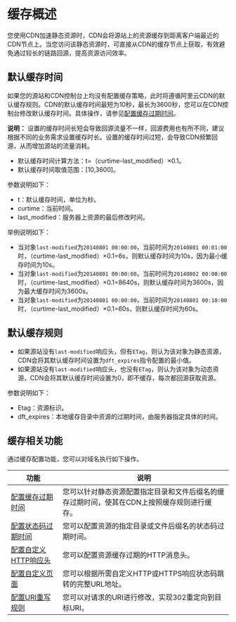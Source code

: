 # 缓存概述

您使用CDN加速静态资源时，CDN会将源站上的资源缓存到距离客户端最近的CDN节点上。当您访问该静态资源时，可直接从CDN的缓存节点上获取，有效避免通过较长的链路回源，提高资源访问效率。

## 默认缓存时间

如果您的源站和CDN控制台上均没有配置缓存策略，此时将遵循阿里云CDN的默认缓存规则。CDN的默认缓存时间最短为10秒，最长为3600秒，您可以在CDN控制台修改默认缓存时间。具体操作，请参见[配置缓存过期时间](/cn.zh-CN/域名管理/缓存配置/配置缓存过期时间.md)。

**说明：** 设置的缓存时间长短会导致回源流量不一样，回源费用也有所不同，建议根据不同的业务需求设置缓存时长。设置的缓存时间过短，会导致CDN频繁回源，从而增加源站的流量消耗。

-   默认缓存时间计算方法：t=（curtime-last\_modified）×0.1。
-   默认缓存时间取值范围：\[10,3600\]。

参数说明如下：

-   t：默认缓存时间，单位为秒。
-   curtime：当前时间。
-   last\_modified：服务器上资源的最后修改时间。

举例说明如下：

-   当对象`last-modified`为`20140801 00:00:00`，当前时间为`20140801 00:01:00`时，（curtime-last\_modified）×0.1=6s，则默认缓存时间为10s，因为最小缓存时间为10s。
-   当对象`last-modified`为`20140801 00:00:00`，当前时间为`20140802 00:00:00`时，（curtime-last\_modified）×0.1=8640s，则默认缓存时间为3600s，因为最大缓存时间为3600s。
-   当对象`last-modified`为`20140801 00:00:00`，当前时间为`20140801 00:10:00`时，（curtime-last\_modified）×0.1=60s，则默认缓存时间为60s。

## 默认缓存规则

-   如果源站没有`last-modified`响应头，但有`ETag`，则认为该对象为静态资源，CDN会将其默认缓存时间设置为`dft_expires`指令配置的最小值。
-   如果源站没有`last-modified`响应头，也没有`ETag`，则认为该对象为动态资源，CDN会将其默认缓存时间设置为0，即不缓存，每次都回源获取资源。

参数说明如下：

-   Etag：资源标识。
-   dft\_expires：本地缓存目录中资源的过期时间，由服务器指定具体的时间。

## 缓存相关功能

通过缓存配置功能，您可以对域名执行如下操作。

|功能|说明|
|--|--|
|[配置缓存过期时间](/cn.zh-CN/域名管理/缓存配置/配置缓存过期时间.md)|您可以针对静态资源配置指定目录和文件后缀名的缓存过期时间，使其在CDN上按照缓存规则进行缓存。|
|[配置状态码过期时间](/cn.zh-CN/域名管理/缓存配置/配置状态码过期时间.md)|您可以配置资源的指定目录或文件后缀名的状态码过期时间。|
|[配置自定义HTTP响应头](/cn.zh-CN/域名管理/缓存配置/配置自定义HTTP响应头.md)|您可以配置资源缓存过期的HTTP消息头。|
|[配置自定义页面](/cn.zh-CN/域名管理/缓存配置/配置自定义页面.md)|您可以根据所需自定义HTTP或HTTPS响应状态码跳转的完整URL地址。|
|[配置URI重写规则](/cn.zh-CN/域名管理/缓存配置/配置URI重写规则.md)|您可以对请求的URI进行修改，实现302重定向到目标URI。|

